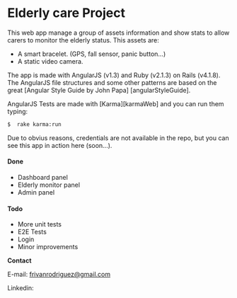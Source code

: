 # Elderly care Project

This web app manage a group of assets information and show stats to allow carers to monitor the elderly status.
This assets are:
- A smart bracelet. (GPS, fall sensor, panic button...)
- A static video camera.

The app is made with AngularJS (v1.3) and Ruby (v2.1.3) on Rails (v4.1.8).  The AngularJS file structures and some other patterns are based on the great [Angular Style Guide by John Papa] [angularStyleGuide].

AngularJS Tests are made with [Karma][karmaWeb] and you can run them typing:

```sh
$  rake karma:run
```

Due to obvius reasons, credentials are not available in the repo, but you can see this app in action here (soon...).

#### Done
- Dashboard panel
- Elderly monitor panel
- Admin panel

#### Todo
- More unit tests
- E2E Tests
- Login 
- Minor improvements

**Contact**

E-mail: frivanrodriguez@gmail.com

Linkedin: 
